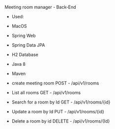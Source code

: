 Meeting room manager - Back-End

- Used:

* MacOS
* Spring Web
* Spring Data JPA
* H2 Database
* Java 8
* Maven

* create meeting room POST - /api/v1/rooms 
* List all rooms GET - /api/v1/rooms 
* Search for a room by Id GET - /api/v1/rooms/{id} 
* Update a room by Id PUT - /api/v1/rooms/{id} 
* Delete a room by id DELETE - /api/v1/rooms/{Id} 
